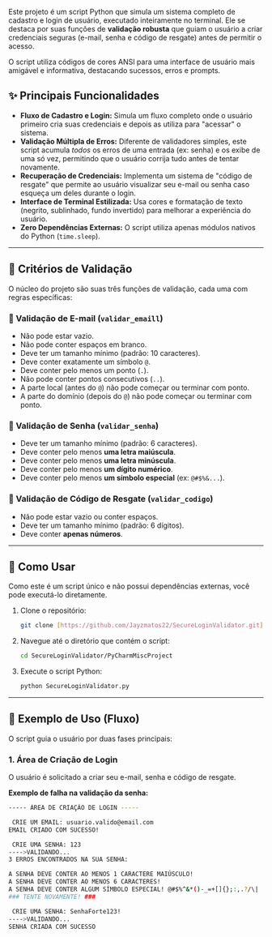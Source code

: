 Este projeto é um script Python que simula um sistema completo de cadastro e login de usuário, executado inteiramente no terminal. Ele se destaca por suas funções de **validação robusta** que guiam o usuário a criar credenciais seguras (e-mail, senha e código de resgate) antes de permitir o acesso.

O script utiliza códigos de cores ANSI para uma interface de usuário mais amigável e informativa, destacando sucessos, erros e prompts.

## ✨ Principais Funcionalidades

* **Fluxo de Cadastro e Login:** Simula um fluxo completo onde o usuário primeiro cria suas credenciais e depois as utiliza para "acessar" o sistema.
* **Validação Múltipla de Erros:** Diferente de validadores simples, este script acumula *todos* os erros de uma entrada (ex: senha) e os exibe de uma só vez, permitindo que o usuário corrija tudo antes de tentar novamente.
* **Recuperação de Credenciais:** Implementa um sistema de "código de resgate" que permite ao usuário visualizar seu e-mail ou senha caso esqueça um deles durante o login.
* **Interface de Terminal Estilizada:** Usa cores e formatação de texto (negrito, sublinhado, fundo invertido) para melhorar a experiência do usuário.
* **Zero Dependências Externas:** O script utiliza apenas módulos nativos do Python (`time.sleep`).

---

## 📜 Critérios de Validação

O núcleo do projeto são suas três funções de validação, cada uma com regras específicas:

### 📧 Validação de E-mail (`validar_emaill`)

* Não pode estar vazio.
* Não pode conter espaços em branco.
* Deve ter um tamanho mínimo (padrão: 10 caracteres).
* Deve conter exatamente um símbolo `@`.
* Deve conter pelo menos um ponto (`.`).
* Não pode conter pontos consecutivos (`..`).
* A parte local (antes do `@`) não pode começar ou terminar com ponto.
* A parte do domínio (depois do `@`) não pode começar ou terminar com ponto.

### 🔑 Validação de Senha (`validar_senha`)

* Deve ter um tamanho mínimo (padrão: 6 caracteres).
* Deve conter pelo menos **uma letra maiúscula**.
* Deve conter pelo menos **uma letra minúscula**.
* Deve conter pelo menos **um dígito numérico**.
* Deve conter pelo menos **um símbolo especial** (ex: `@#$%&...`).

### 🔢 Validação de Código de Resgate (`validar_codigo`)

* Não pode estar vazio ou conter espaços.
* Deve ter um tamanho mínimo (padrão: 6 dígitos).
* Deve conter **apenas números**.

---

## 🚀 Como Usar

Como este é um script único e não possui dependências externas, você pode executá-lo diretamente.

1.  Clone o repositório:
    ```bash
    git clone [https://github.com/Jayzmatos22/SecureLoginValidator.git](https://github.com/Jayzmatos22/SecureLoginValidator.git)
    ```

2.  Navegue até o diretório que contém o script:
    ```bash
    cd SecureLoginValidator/PyCharmMiscProject
    ```

3.  Execute o script Python:
    ```bash
    python SecureLoginValidator.py
    ```

---

## 📸 Exemplo de Uso (Fluxo)

O script guia o usuário por duas fases principais:

### 1. Área de Criação de Login

O usuário é solicitado a criar seu e-mail, senha e código de resgate.

**Exemplo de falha na validação da senha:**

```bash
----- ÁREA DE CRIAÇÃO DE LOGIN -----

 CRIE UM EMAIL: usuario.valido@email.com
EMAIL CRIADO COM SUCESSO!

 CRIE UMA SENHA: 123
---->VALIDANDO...
3 ERROS ENCONTRADOS NA SUA SENHA:

A SENHA DEVE CONTER AO MENOS 1 CARACTERE MAIÚSCULO!
A SENHA DEVE CONTER AO MENOS 6 CARACTERES!
A SENHA DEVE CONTER ALGUM SÍMBOLO ESPECIAL! @#$%^&*()-_=+[]{};:,.?/\|
### TENTE NOVAMENTE! ###

 CRIE UMA SENHA: SenhaForte123!
---->VALIDANDO...
SENHA CRIADA COM SUCESSO
